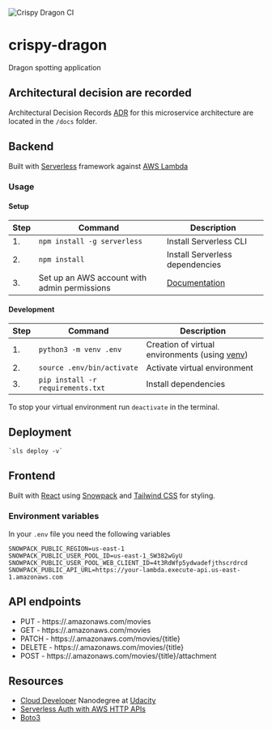 ![Crispy Dragon CI](https://github.com/marcusholmgren/crispy-dragon/workflows/Crispy%20Dragon%20CI/badge.svg)

# crispy-dragon
Dragon spotting application

## Architectural decision are recorded
Architectural Decision Records [ADR](./docs/README.md) for this microservice architecture are located in the `/docs` folder.

## Backend

Built with [Serverless](https://www.serverless.com) framework against [AWS Lambda](https://aws.amazon.com/lambda/)

### Usage
#### Setup
| **Step** | **Command** |**Description**|
|---|-------|------|
|  1. | `npm install -g serverless` | Install Serverless CLI  |
|  2. | `npm install` | Install Serverless dependencies  |
|  3. | Set up an AWS account with admin permissions | [Documentation](https://serverless.com/framework/docs/providers/aws/guide/credentials/)  |

#### Development
| **Step** | **Command** |**Description**|
|---|-------|------|
|  1. | `python3 -m venv .env` | Creation of virtual environments (using [venv](https://docs.python.org/3.8/library/venv.html)) |
|  2. | `source .env/bin/activate` | Activate virtual environment|
|  3. | `pip install -r requirements.txt` | Install dependencies|


To stop your virtual environment run `deactivate` in the terminal.

## Deployment

	`sls deploy -v`

## Frontend

Built with [React](https://reactjs.org) using [Snowpack](https://www.snowpack.dev) and [Tailwind CSS](https://tailwindcss.com) for styling.


### Environment variables

In your `.env` file you need the following variables

```
SNOWPACK_PUBLIC_REGION=us-east-1
SNOWPACK_PUBLIC_USER_POOL_ID=us-east-1_SW382wGyU
SNOWPACK_PUBLIC_USER_POOL_WEB_CLIENT_ID=4t3RdWfp5ydwadefjthscrdrcd
SNOWPACK_PUBLIC_API_URL=https://your-lambda.execute-api.us-east-1.amazonaws.com
```


## API endpoints


*  PUT - https://<http-api-url>.amazonaws.com/movies
*  GET - https://<http-api-url>.amazonaws.com/movies
*  PATCH - https://<http-api-url>.amazonaws.com/movies/{title}
*  DELETE - https://<http-api-url>.amazonaws.com/movies/{title}
*  POST - https://<http-api-url>.amazonaws.com/movies/{title}/attachment



## Resources

* [Cloud Developer](https://www.udacity.com/course/cloud-developer-nanodegree--nd9990) Nanodegree at [Udacity](https://www.udacity.com/)
* [Serverless Auth with AWS HTTP APIs](https://www.serverless.com/blog/serverless-auth-with-aws-http-apis)
* [Boto3](https://boto3.amazonaws.com/v1/documentation/api/latest/index.html)
